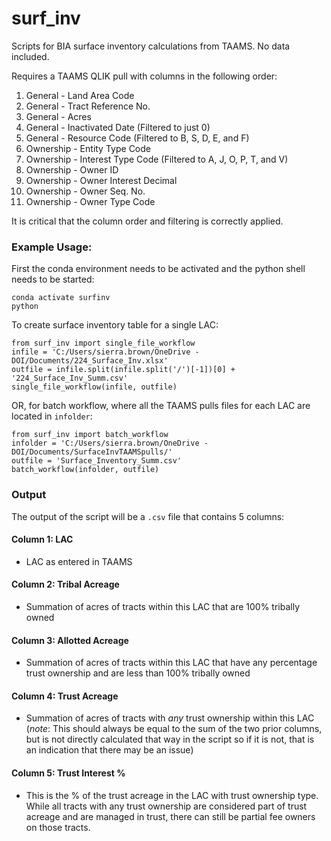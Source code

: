 # surf_inv
Scripts for BIA surface inventory calculations from TAAMS. No data included.

Requires a TAAMS QLIK pull with columns in the following order:

1. General - Land Area Code
2. General - Tract Reference No.
3. General - Acres
4. General - Inactivated Date (Filtered to just 0)
5. General - Resource Code (Filtered to B, S, D, E, and F)
6. Ownership - Entity Type Code
7. Ownership - Interest Type Code (Filtered to A, J, O, P, T, and V)
8. Ownership - Owner ID
9. Ownership - Owner Interest Decimal
10. Ownership - Owner Seq. No.
11. Ownership - Owner Type Code

It is critical that the column order and filtering is correctly applied.

### Example Usage:
First the conda environment needs to be activated and the python shell needs to be started:
```
conda activate surfinv
python
```

To create surface inventory table for a single LAC:
```
from surf_inv import single_file_workflow
infile = 'C:/Users/sierra.brown/OneDrive - DOI/Documents/224_Surface_Inv.xlsx'
outfile = infile.split(infile.split('/')[-1])[0] + '224_Surface_Inv_Summ.csv'
single_file_workflow(infile, outfile)
```

OR, for batch workflow, where all the TAAMS pulls files for each LAC are located in `infolder`:
```
from surf_inv import batch_workflow
infolder = 'C:/Users/sierra.brown/OneDrive - DOI/Documents/SurfaceInvTAAMSpulls/'
outfile = 'Surface_Inventory_Summ.csv'
batch_workflow(infolder, outfile)
```
### Output

The output of the script will be a `.csv` file that contains 5 columns:

#### Column 1: LAC
  - LAC as entered in TAAMS
    
#### Column 2: Tribal Acreage
  - Summation of acres of tracts within this LAC that are 100% tribally owned

#### Column 3: Allotted Acreage
  - Summation of acres of tracts within this LAC that have any percentage trust ownership and are less than 100% tribally owned

#### Column 4: Trust Acreage
  - Summation of acres of tracts with _any_ trust ownership within this LAC (*note*: This should always be equal to the sum of the two prior columns, but is not directly calculated that way in the script so if it is not, that is an indication that there may be an issue)

#### Column 5: Trust Interest %
  - This is the % of the trust acreage in the LAC with trust ownership type. While all tracts with any trust ownership are considered part of trust acreage and are managed in trust, there can still be partial fee owners on those tracts. 
